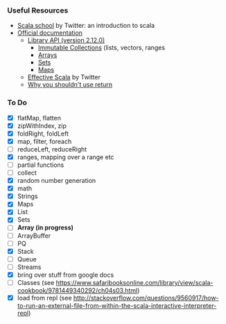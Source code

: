 ### Useful Resources

- [Scala school](https://twitter.github.io/scala_school/) by Twitter: an introduction to scala
- [Official documentation](http://www.scala-lang.org/documentation/)
  - [Library API (version 2.12.0)](http://www.scala-lang.org/api/current/#package)
    - [Immutable Collections](http://docs.scala-lang.org/overviews/collections/concrete-immutable-collection-classes) (lists, vectors, ranges
    - [Arrays](http://docs.scala-lang.org/overviews/collections/arrays)
    - [Sets](http://docs.scala-lang.org/overviews/collections/sets)
    - [Maps](http://docs.scala-lang.org/overviews/collections/maps)
  - [Effective Scala](http://twitter.github.io/effectivescala/) by Twitter
  - [Why you shouldn't use return](https://tpolecat.github.io/2014/05/09/return.html)
  
### To Do
- [x] flatMap, flatten
- [x] zipWithIndex, zip
- [x] foldRight, foldLeft
- [x] map, filter, foreach
- [ ] reduceLeft, reduceRight
- [x] ranges, mapping over a range etc
- [ ] partial functions
- [ ] collect
- [x] random number generation
- [x] math
- [x] Strings
- [x] Maps
- [x] List
- [x] Sets
- [ ] **Array (in progress)**
- [ ] ArrayBuffer
- [ ] PQ
- [x] Stack
- [ ] Queue
- [ ] Streams
- [x] bring over stuff from google docs
- [ ] Classes  (see https://www.safaribooksonline.com/library/view/scala-cookbook/9781449340292/ch04s03.html)
- [x] load from repl (see http://stackoverflow.com/questions/9560917/how-to-run-an-external-file-from-within-the-scala-interactive-interpreter-repl)
